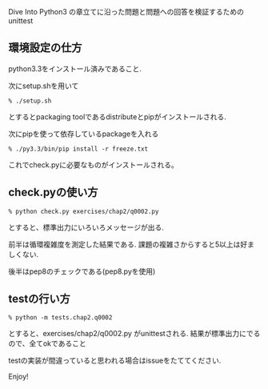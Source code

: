
Dive Into Python3 の章立てに沿った問題と問題への回答を検証するためのunittest

## 環境設定の仕方

python3.3をインストール済みであること.

次にsetup.shを用いて

    % ./setup.sh

とするとpackaging toolであるdistributeとpipがインストールされる.

次にpipを使って依存しているpackageを入れる

    % ./py3.3/bin/pip install -r freeze.txt

これでcheck.pyに必要なものがインストールされる。

## check.pyの使い方

    % python check.py exercises/chap2/q0002.py

とすると、標準出力にいろいろメッセージが出る.

前半は循環複雑度を測定した結果である.
課題の複雑さからすると5以上は好ましくない.

後半はpep8のチェックである(pep8.pyを使用)


## testの行い方

    % python -m tests.chap2.q0002

とすると、exercises/chap2/q0002.py がunittestされる.
結果が標準出力にでるので、全てokであること

testの実装が間違っていると思われる場合はissueをたててください.


Enjoy!


